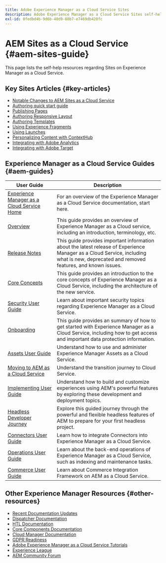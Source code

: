 ```yaml
---
title: Adobe Experience Manager as a Cloud Service Sites
description: Adobe Experience Manager as a Cloud Service Sites self-help resources and documentation links
exl-id: 0fedbd4b-9d6b-40d9-88b7-e7469db420fc
---
```

# AEM Sites as a Cloud Service {#aem-sites-guide}

This page lists the self-help resources regarding Sites on Experience Manager as a Cloud Service.

## Key Sites Articles {#key-articles}

* [Notable Changes to AEM Sites as a Cloud Service](sites-cloud-changes.md)
* [Authoring quick start guide](authoring/getting-started/quick-start.md)
* [Publishing Pages](authoring/fundamentals/publishing-pages.md)
* [Authoring Responsive Layout](authoring/features/responsive-layout.md)
* [Authoring Templates](authoring/features/templates.md)
* [Using Experience Fragments](authoring/fundamentals/experience-fragments.md)
* [Using Launches](authoring/launches/overview.md)
* [Personalizing Content with ContextHub](authoring/personalization/contexthub.md)
* [Integrating with Adobe Analytics](integrating/integrating-adobe-analytics.md)
* [Integrating with Adobe Target](integrating/integrating-adobe-target.md)

## Experience Manager as a Cloud Service Guides {#aem-guides}

|User Guide|Description|
|---|---|
|[Experience Manager as a Cloud Service Home](/help/landing/home.md)|For an overview of the Experience Manager as a Cloud Service documentation, start here.|
|[Overview](/help/overview/home.md)|This guide provides an overview of Experience Manager as a Cloud service, including an introduction, terminology, etc.|
|[Release Notes](/help/release-notes/home.md)|This guide provides important information about the latest release of Experience Manager as a Cloud Service, including what is new, deprecated and removed features, and known issues.|
|[Core Concepts](/help/core-concepts/home.md)|This guide provides an introduction to the core concepts of Experience Manager as a Cloud Service, including the architecture of the new service.|
|[Security User Guide](/help/security/home.md)|Learn about important security topics regarding Experience Manager as a Cloud Service.|
|[Onboarding](/help/onboarding/home.md)|This guide provides an summary of how to get started with Experience Manager as a Cloud Service, including how to get access and important data protection information.|
|[Assets User Guide](/help/assets/home.md)|Understand how to use and administer Experience Manager Assets as a Cloud Service.|
|[Moving to AEM as a Cloud Service](/help/move-to-cloud-service/home.md)|Understand the transition journey to Cloud Service.|
|[Implementing User Guide](/help/implementing/home.md)|Understand how to build and customize experiences using AEM's powerful features by exploring these development and deployment topics.|
|[Headless Developer Journey](/help/journey-headless/developer/overview.md)|Explore this guided journey through the powerful and flexible headless features of AEM to prepare for your first headless project.|
|[Connectors User Guide](/help/connectors/home.md)|Learn how to integrate Connectors into Experience Manager as a Cloud Service.|
|[Operations User Guide](/help/operations/home.md)|Learn about the back-end operations of Experience Manager as a Cloud Service, such as indexing and maintenance tasks.|
|[Commerce User Guide](/help/commerce-cloud/home.md)|Learn about Commerce Integration Framework on AEM as a Cloud Service.|

## Other Experience Manager Resources {#other-resources}

* [Recent Documentation Updates](https://helpx.adobe.com/experience-manager/documentation-updates.html#AEMasaCloudService) 
* [Dispatcher Documentation](/help/implementing/dispatcher/overview.md)
* [HTL Documentation](https://experienceleague.adobe.com/docs/experience-manager-htl/using/overview.html)
* [Core Components Documentation](https://experienceleague.adobe.com/docs/experience-manager-core-components/using/introduction.html)
* [Cloud Manager Documentation](https://experienceleague.adobe.com/docs/experience-manager-cloud-service/onboarding/getting-access/cloud-service-programs/first-time-login.html)
* [GDPR Readiness](/help/compliance/data-privacy-and-protection-readiness/aem-readiness.md)
* [Adobe Experience Manager as a Cloud Service Tutorials](https://experienceleague.adobe.com/docs/experience-manager-learn/cloud-service/overview.html)
* [Experience League](https://guided.adobe.com/?promoid=K42KVXHD&mv=other#solutions/experience-manager)
* [AEM Community Forum](https://forums.adobe.com/community/experience-cloud/marketing-cloud/experience-manager)
